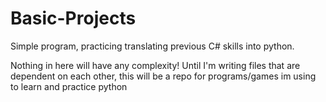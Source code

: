 # Basic-Projects
Simple program, practicing translating previous C# skills into python.

Nothing in here will have any complexity! Until I'm writing files that are dependent on each other, this will be a repo for programs/games im using to learn and practice python
